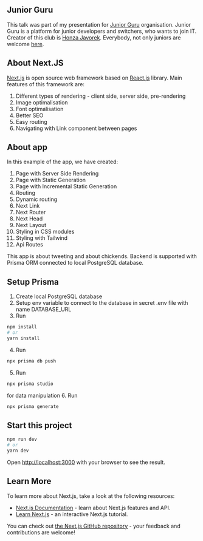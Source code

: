 ## Junior Guru

This talk was part of my presentation for [Junior Guru](https://junior.guru/)
organisation. Junior Guru is a platform for junior developers and switchers, who
wants to join IT. Creator of this club is
[Honza Javorek](https://www.instagram.com/honza.javorek/). Everybody, not only
juniors are welcome [here](https://junior.guru/club/).

## About Next.JS

[Next.js](https://nextjs.org/) is open source web framework based on
[React.js](https://reactjs.org/) library. Main features of this framework are:

1. Different types of rendering - client side, server side, pre-rendering
2. Image optimalisation
3. Font optimalisation
4. Better SEO
5. Easy routing
6. Navigating with Link component between pages

## About app

In this example of the app, we have created:

1. Page with Server Side Rendering
2. Page with Static Generation
3. Page with Incremental Static Generation
4. Routing
5. Dynamic routing
6. Next Link
7. Next Router
8. Next Head
9. Next Layout
10. Styling in CSS modules
11. Styling with Tailwind
12. Api Routes

This app is about tweeting and about chickends. Backend is supported with Prisma
ORM connected to local PostgreSQL database.

## Setup Prisma

1. Create local PostgreSQL database
2. Setup env variable to connect to the database in secret .env file with name
   DATABASE_URL
3. Run

```bash
npm install
# or
yarn install
```

4. Run

```bash
npx prisma db push
```

5. Run

```bash
npx prisma studio
```

for data manipulation 6. Run

```bash
npx prisma generate
```

## Start this project

```bash
npm run dev
# or
yarn dev
```

Open [http://localhost:3000](http://localhost:3000) with your browser to see the
result.

## Learn More

To learn more about Next.js, take a look at the following resources:

- [Next.js Documentation](https://nextjs.org/docs) - learn about Next.js
  features and API.
- [Learn Next.js](https://nextjs.org/learn) - an interactive Next.js tutorial.

You can check out
[the Next.js GitHub repository](https://github.com/vercel/next.js/) - your
feedback and contributions are welcome!
